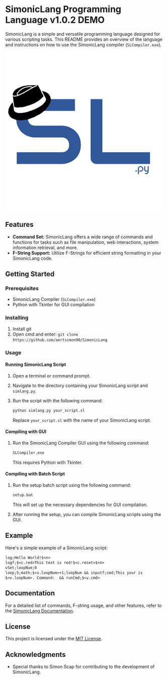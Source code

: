 # SimonicLang Programming Language v1.0.2 DEMO

SimonicLang is a simple and versatile programming language designed for various scripting tasks. This README provides an overview of the language and instructions on how to use the SimonicLang compiler (`SLCompiler.exe`).

![SimonicLang Logo](logo.ico)

## Features

- **Command Set:** SimonicLang offers a wide range of commands and functions for tasks such as file manipulation, web interactions, system information retrieval, and more.
- **F-String Support:** Utilize F-Strings for efficient string formatting in your SimonicLang code.

## Getting Started

### Prerequisites

- SimonicLang Compiler (`SLCompiler.exe`)
- Python with Tkinter for GUI compilation

### Installing

1. Install git
2. Open cmd and enter: ```git clone https://github.com/aertsimon90/SimonicLang```

### Usage

#### Running SimonicLang Script

1. Open a terminal or command prompt.
2. Navigate to the directory containing your SimonicLang script and `simlang.py`.
3. Run the script with the following command:

   ```bash
   python simlang.py your_script.sl
   ```

   Replace `your_script.sl` with the name of your SimonicLang script.

#### Compiling with GUI

1. Run the SimonicLang Compiler GUI using the following command:

   ```bash
   SLCompiler.exe
   ```

   This requires Python with Tkinter.

#### Compiling with Batch Script

1. Run the setup batch script using the following command:

   ```bash
   setup.bat
   ```

   This will set up the necessary dependencies for GUI compilation.

2. After running the setup, you can compile SimonicLang scripts using the GUI.

## Example

Here's a simple example of a SimonicLang script:

```simoniclang
log;Hello World!$<n>
logf;$<c.red>This text is red!$<c.reset>$<n>
vSet;loopNum;0
loop;5;math;$<v.loopNum>+1;loopNum && inputf;cmd;This your is $<v.loopNum>. Command:  && runCmd;$<v.cmd>
```

## Documentation

For a detailed list of commands, F-string usage, and other features, refer to the [SimonicLang Documentation](https://github.com/aertsimon90/SimonicLang/blob/main/documentation.txt).

## License

This project is licensed under the [MIT License](https://github.com/aertsimon90/SimonicLang/blob/main/LICENSE).

## Acknowledgments

- Special thanks to Simon Scap for contributing to the development of SimonicLang.
